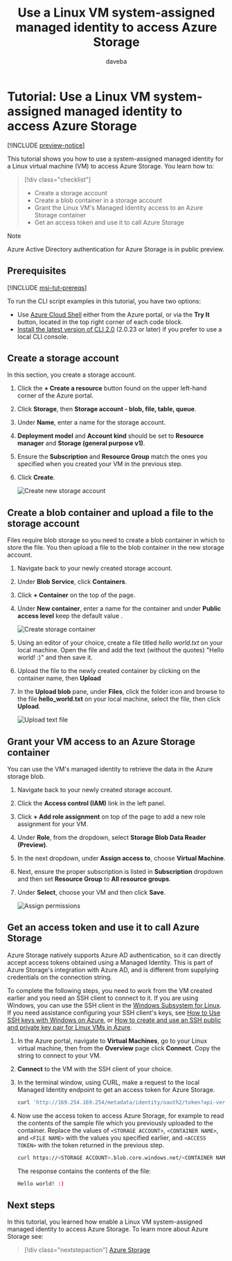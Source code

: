 ﻿---
title: Use a Linux VM system-assigned managed identity to access Azure Storage
description: A tutorial that walks you through the process of using a Linux VM system-assigned managed identity to access Azure Storage.
services: active-directory
documentationcenter: 
author: daveba
manager: mtillman
editor: 

ms.service: active-directory
ms.component: msi
ms.devlang: na
ms.topic: tutorial
ms.tgt_pltfrm: na
ms.workload: identity
ms.date: 04/09/2018
ms.author: daveba

---
# Tutorial: Use a Linux VM system-assigned managed identity to access Azure Storage 

[!INCLUDE [preview-notice](../../../includes/active-directory-msi-preview-notice.md)]

This tutorial shows you how to use a system-assigned managed identity for a Linux virtual machine (VM) to access Azure Storage. You learn how to:

> [!div class="checklist"]
> * Create a storage account
> * Create a blob container in a storage account
> * Grant the Linux VM's Managed Identity access to an Azure Storage container
> * Get an access token and use it to call Azure Storage

> [!NOTE]
> Azure Active Directory authentication for Azure Storage is in public preview.

## Prerequisites

[!INCLUDE [msi-tut-prereqs](../../../includes/active-directory-msi-tut-prereqs.md)]

To run the CLI script examples in this tutorial, you have two options:

- Use [Azure Cloud Shell](~/articles/cloud-shell/overview.md) either from the Azure portal, or via the **Try It** button, located in the top right corner of each code block.
- [Install the latest version of CLI 2.0](https://docs.microsoft.com/cli/azure/install-azure-cli) (2.0.23 or later) if you prefer to use a local CLI console.

## Create a storage account 

In this section, you create a storage account. 

1. Click the **+ Create a resource** button found on the upper left-hand corner of the Azure portal.
2. Click **Storage**, then **Storage account - blob, file, table, queue**.
3. Under **Name**, enter a name for the storage account.  
4. **Deployment model** and **Account kind** should be set to **Resource manager** and **Storage (general purpose v1)**. 
5. Ensure the **Subscription** and **Resource Group** match the ones you specified when you created your VM in the previous step.
6. Click **Create**.

    ![Create new storage account](./media/msi-tutorial-linux-vm-access-storage/msi-storage-create.png)

## Create a blob container and upload a file to the storage account

Files require blob storage so you need to create a blob container in which to store the file. You then upload  a file to the blob container in the new storage account.

1. Navigate back to your newly created storage account.
2. Under **Blob Service**, click **Containers**.
3. Click **+ Container** on the top of the page.
4. Under **New container**, enter a name for the container and under **Public access level** keep the default value .

    ![Create storage container](./media/msi-tutorial-linux-vm-access-storage/create-blob-container.png)

5. Using an editor of your choice, create a file titled *hello world.txt* on your local machine.  Open the file and add the text (without the quotes) "Hello world! :)" and then save it. 

6. Upload the file to the newly created container by clicking on the container name, then **Upload**
7. In the **Upload blob** pane, under **Files**, click the folder icon and browse to the file **hello_world.txt** on your local machine, select the file, then click **Upload**.

    ![Upload text file](./media/msi-tutorial-linux-vm-access-storage/upload-text-file.png)

## Grant your VM access to an Azure Storage container 

You can use the VM's managed identity to retrieve the data in the Azure storage blob.   

1. Navigate back to your newly created storage account.  
2. Click the **Access control (IAM)** link in the left panel.  
3. Click **+ Add role assignment** on top of the page to add a new role assignment for your VM.
4. Under **Role**, from the dropdown, select **Storage Blob Data Reader (Preview)**. 
5. In the next dropdown, under **Assign access to**, choose **Virtual Machine**.  
6. Next, ensure the proper subscription is listed in **Subscription** dropdown and then set **Resource Group** to **All resource groups**.  
7. Under **Select**, choose your VM and then click **Save**.

    ![Assign permissions](./media/tutorial-linux-vm-access-storage/access-storage-perms.png)

## Get an access token and use it to call Azure Storage

Azure Storage natively supports Azure AD authentication, so it can directly accept access tokens obtained using a Managed Identity. This is part of Azure Storage's integration with Azure AD, and is different from supplying credentials on the connection string.

To complete the following steps, you need to work from the VM created earlier and you need an SSH client to connect to it. If you are using Windows, you can use the SSH client in the [Windows Subsystem for Linux](https://msdn.microsoft.com/commandline/wsl/about). If you need assistance configuring your SSH client's keys, see [How to Use SSH keys with Windows on Azure](~/articles/virtual-machines/linux/ssh-from-windows.md), or [How to create and use an SSH public and private key pair for Linux VMs in Azure](~/articles/virtual-machines/linux/mac-create-ssh-keys.md).

1. In the Azure portal, navigate to **Virtual Machines**, go to your Linux virtual machine, then from the **Overview** page click **Connect**. Copy the string to connect to your VM.
2. **Connect** to the VM with the SSH client of your choice. 
3. In the terminal window, using CURL, make a request to the local Managed Identity endpoint to get an access token for Azure Storage.
    
    ```bash
    curl 'http://169.254.169.254/metadata/identity/oauth2/token?api-version=2018-02-01&resource=https%3A%2F%2Fstorage.azure.com%2F' -H Metadata:true
    ```
4. Now use the access token to access Azure Storage, for example to read the contents of the sample file which you previously uploaded to the container. Replace the values of `<STORAGE ACCOUNT>`, `<CONTAINER NAME>`, and `<FILE NAME>` with the values you specified earlier, and `<ACCESS TOKEN>` with the token returned in the previous step.

   ```bash
   curl https://<STORAGE ACCOUNT>.blob.core.windows.net/<CONTAINER NAME>/<FILE NAME> -H "x-ms-version: 2017-11-09" -H "Authorization: Bearer <ACCESS TOKEN>"
   ```

   The response contains the contents of the file:

   ```bash
   Hello world! :)
   ```

## Next steps

In this tutorial, you learned how enable a Linux VM system-assigned managed identity to access Azure Storage.  To learn more about Azure Storage see:

> [!div class="nextstepaction"]
> [Azure Storage](/azure/storage/common/storage-introduction)

